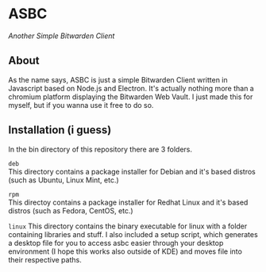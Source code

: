 # ASBC
*Another Simple Bitwarden Client*

## About

As the name says, ASBC is just a simple Bitwarden Client written in Javascript based on Node.js and
Electron. It's actually nothing more than a chromium platform displaying the Bitwarden Web Vault.
I just made this for myself, but if you wanna use it free to do so.


## Installation (i guess)

In the bin directory of this repository there are 3 folders.

```deb``` 	
This directory contains a package installer for Debian and it's based distros (such as Ubuntu, Linux Mint, etc.)

```rpm``` 	
This directoy contains a package installer for Redhat Linux and it's based distros (such as Fedora, CentOS, etc.)

```linux```	
This directory contains the binary executable for linux with a folder containing libraries and stuff.
I also included a setup script, which generates a desktop file for you to access asbc easier through
your desktop environment (I hope this works also outside of KDE) and moves file into their respective paths.
